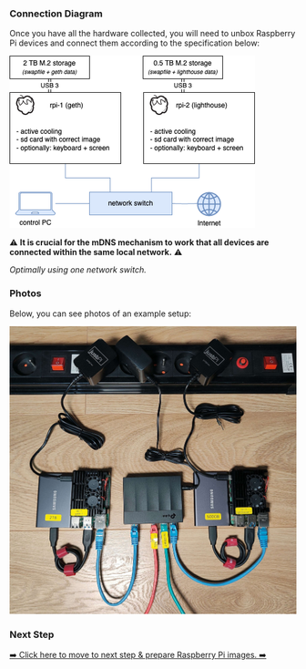 ### Connection Diagram

Once you have all the hardware collected, you will need to unbox Raspberry Pi devices and connect them according to the specification below:

![device configuration](./img-rpi4-connection-diagram-1.png)

⚠️ **It is crucial for the mDNS mechanism to work that all devices are connected within the same local network.** ⚠️

_Optimally using one network switch._

### Photos

Below, you can see photos of an example setup:

![Sample configuration](./img-example-setup-1.jpg)

### Next Step

[➡️ Click here to move to next step & prepare Raspberry Pi images. ➡️](./3-raspberry-pi-images.md)
